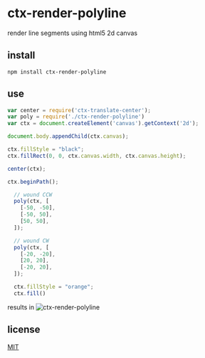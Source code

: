 # ctx-render-polyline

render line segments using html5 2d canvas

## install

`npm install ctx-render-polyline`

## use

```javascript
var center = require('ctx-translate-center');
var poly = require('./ctx-render-polyline')
var ctx = document.createElement('canvas').getContext('2d');

document.body.appendChild(ctx.canvas);

ctx.fillStyle = "black";
ctx.fillRect(0, 0, ctx.canvas.width, ctx.canvas.height);

center(ctx);

ctx.beginPath();

  // wound CCW
  poly(ctx, [
    [-50, -50],
    [-50, 50],
    [50, 50],
  ]);

  // wound CW
  poly(ctx, [
    [-20, -20],
    [20, 20],
    [-20, 20],
  ]);

  ctx.fillStyle = "orange";
  ctx.fill()
```

results in ![ctx-render-polyline](http://i.imgur.com/JW66SGr.png)

## license

[MIT](LICENSE.txt)
